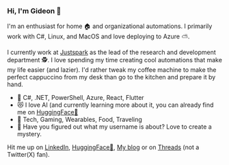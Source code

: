 ### Hi, I'm Gideon 🌟

I'm an enthusiast for home 🏠 and organizational automations. I primarily work with C#, Linux, and MacOS and love deploying to Azure ⛅️.

I currently work at [Justspark](https://werkenbij.justspark.com/gideon-werkt-bij-justspark/) as the lead of the research and development department 🕵️. I love spending my time creating cool automations that make my life easier (and lazier). I'd rather tweak my coffee machine to make the perfect cappuccino from my desk than go to the kitchen and prepare it by hand.

- 💙 C#, .NET, PowerShell, Azure, React, Flutter
- 😻 I love AI (and currently learning more about it, you can already find me on [HuggingFace🤗](https://huggingface.co/C00100011)
- 💚 Tech, Gaming, Wearables, Food, Traveling
- 🫰 Have you figured out what my username is about? Love to create a mystery.

Hit me up on [LinkedIn](https://www.linkedin.com/in/gwjvdlaar/), [HuggingFace🤗](https://huggingface.co/C00100011), [My blog](https://c00100011.dev/) or on [Threads](https://www.threads.net/@c00100011_gideon) (not a Twitter(X) fan).
